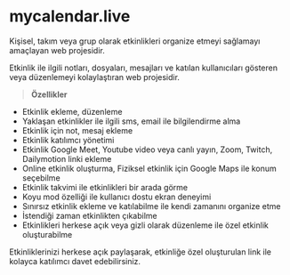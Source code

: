 # mycalendar.live
Kişisel, takım veya grup olarak etkinlikleri organize etmeyi sağlamayı amaçlayan web projesidir.

Etkinlik ile ilgili notları, dosyaları, mesajları ve katılan kullanıcıları gösteren veya düzenlemeyi kolaylaştıran web projesidir. 
> **Özellikler**
- Etkinlik ekleme, düzenleme
- Yaklaşan etkinlikler ile ilgili sms, email ile bilgilendirme alma
- Etkinlik için not, mesaj ekleme
- Etkinlik katılımcı yönetimi
- Etkinlik Google Meet, Youtube video veya canlı yayın, Zoom, Twitch, Dailymotion linki ekleme
- Online etkinlik oluşturma, Fiziksel etkinlik için Google Maps ile konum seçebilme
- Etkinlik takvimi ile etkinlikleri bir arada görme
- Koyu mod özelliği ile kullanıcı dostu ekran deneyimi
- Sınırsız etkinlik ekleme ve katılabilme ile kendi zamanını organize etme
- İstendiği zaman etkinlikten çıkabilme
- Etkinlikleri herkese açık veya gizli olarak düzenleme ile özel etkinlik oluşturabilme

Etkinliklerinizi herkese açık paylaşarak, etkinliğe özel oluşturulan link ile kolayca katılımcı davet edebilirsiniz.

